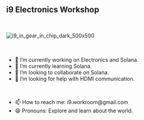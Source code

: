 ## i9 Electronics Workshop
<br/>

![i9_in_gear_in_chip_dark_500x500](https://github.com/user-attachments/assets/cc8bebd6-efb5-443b-a78f-8702c7745446)
<br/>
<br/>
<br/>

- 🔭 I’m currently working on Electronics and Solana.
- 🌱 I’m currently learning Solana.
- 👯 I’m looking to collaborate on Solana.
- 🤔 I’m looking for help with HDMI communication.
<br/>

- 📫 How to reach me: i9.workroom@gmail<span>.com</span>
- 😄 Pronouns: Explore and learn about the world.
<br/>
